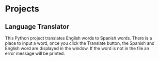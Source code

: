 # Projects

## Language Translator
This Python project translates English words to Spanish words. There is a place to input a word, once you click the Translate button, the Spanish and English word are displayed in the window. If the word is not in the file an error message will be printed. 
